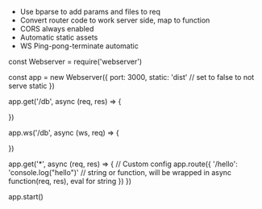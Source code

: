* Use bparse to add params and files to req
* Convert router code to work server side, map to function
* CORS always enabled
* Automatic static assets
* WS Ping-pong-terminate automatic


const Webserver = require('webserver')

const app = new Webserver({
  port: 3000,
  static: 'dist' // set to false to not serve static
})

app.get('/db', async (req, res) => {

})

app.ws('/db', async (ws, req) => {

})

app.get('*', async (req, res) => {
  // Custom config
  app.route({
    '/hello': 'console.log("hello")' // string or function, will be wrapped in async function(req, res), eval for string
  })
})

app.start()